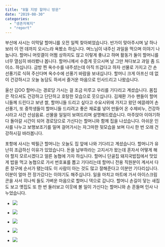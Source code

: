 ```yaml
---
title: "8월 지방 할머니 방문"
date: "2019-08-30"
categories: 
  - "생존자복지"
  - "report"
---
```


부산에 사시는 이막달 할머니를 오전 일찍 찾아뵈었습니다. 반가이 맞아주시며 날 하나 보러 이 먼 데까지 오시느라 욕봤소 하십니다. 며느님이 내주신 과일을 먹으며 이야기 나눕니다. 할머니 머릿결이 어쩜 상하지도 않고 이렇게 좋냐고 하며 활동가 둘이 할머니를 너무 열심히 바라봤나 봅니다. 할머니께서 수줍게 웃으시며 날 그만 쳐다보고 과일 좀 드이소. 하십니다. 금방 찐 옥수수를 내주셨는데 아직 뜨겁다고 하자 선물로 가지고 간 손선풍기로 식혀 주신다며 옥수수에 선풍기 바람을 보내십니다. 할머니 크게 아프신 데 없이 건강하시고 오늘 농담도 하셔서 즐거운 마음으로 인사드리고 나왔습니다.

울산 김OO 할머니는 경로당 가시는 걸 조금 미루고 우리를 기다리고 계셨습니다. 몸집은 작으셔도 건강하고 단단하고 호탕한 모습으로 웃으십니다. 김재환 가수 팬들이 할머니들께 드린다고 보낸 쌀, 할머니들 드리고 싶다고 수요시위에 가지고 왔던 에끌레어 손선풍기, 또 중학생들이 할머니들 드리려고 좋은 재료를 넣어 만들어 온 수제비누, 건강하시라고 사간 산삼음료. 선물을 일일이 보여드리며 설명해드렸습니다. 마주앉아 이야기하다 돌아갈 시간이 되어 경로당으로 가신다는 할머니와 함께 집을 나섰습니다. 아쉬운 인사를 나누고 보행보조기를 밀며 걸어가시는 자그마한 뒷모습을 보며 다시 한 번 오래 건강하시길 바라봅니다.

포항에 사시는 박필근 할머니는 오늘도 집 앞에 나와 기다리고 계셨습니다. 할머니가 유난히 조급하신 이유가 있었습니다. 돈을 납부하라는 고지서가 왔는데 혼자서 어떻게 해야 할지 모르시겠다고 얼른 농협에 가자 하십니다. 할머니 단골집 돼지국밥집에서 맛있게 밥을 먹고 농협으로 가서 번호표를 뽑고 기다리는데 할머니 전용 직원분이 계서서 다른 창구에 순서가 됐는데도 이 사람이 아는 것도 많고 잘해준다고 이분만 기다리십니다. 이분이 얼마 전 장가갔다는 이야기도 해주십니다. 일을 마치고 마트에 가서 아이스크림콘을 사서 히나씩 들도 가벼운 마음으로 할머니 댁으로 갑니다. 할머니 손길이 닿는 새집도 보고 옛집도 또 한 번 둘러보고 이웃에 볼 일이 가신다는 할머니와 손 흔들며 인사 나누었습니다.

- ![](https://r2.womenandwar.net/2019/08/69836840_2929878530386888_1290220618238656512_n.jpg)
    
- ![](https://r2.womenandwar.net/2019/08/69406868_2929878643720210_1774084637304291328_n.jpg)
    
- ![](https://r2.womenandwar.net/2019/08/69630158_2929878797053528_9072116684692652032_n.jpg)
    
- ![](https://r2.womenandwar.net/2019/08/69654301_2929878983720176_4750998994979651584_n.jpg)
    
- ![](https://r2.womenandwar.net/2019/08/69687730_2929879197053488_6502340672350060544_n.jpg)
